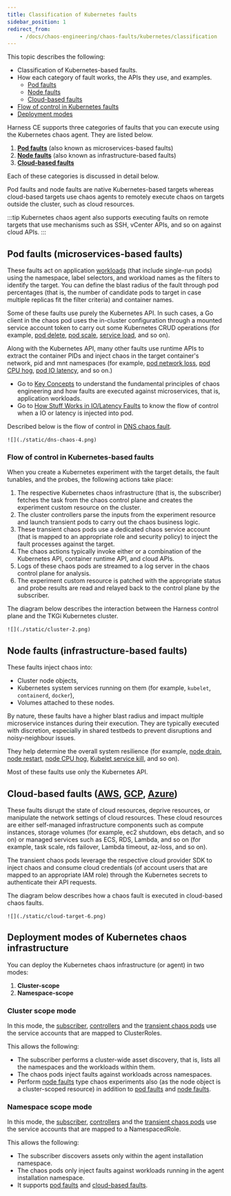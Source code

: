 ```yaml
---
title: Classification of Kubernetes faults
sidebar_position: 1
redirect_from:
    - /docs/chaos-engineering/chaos-faults/kubernetes/classification
---
```

This topic describes the following:
- Classification of Kubernetes-based faults.
- How each category of fault works, the APIs they use, and examples.
    - [Pod faults](#pod-faults-microservices-based-faults)
    - [Node faults](#node-faults-infrastructure-based-faults)
    - [Cloud-based faults](#cloud-based-faults-aws-gcp-azure)
- [Flow of control in Kubernetes faults](#flow-of-control-in-kubernetes-based-faults)
- [Deployment modes](#deployment-modes-of-kubernetes-chaos-infrastructure)

Harness CE supports three categories of faults that you can execute using the Kubernetes chaos agent. They are listed below.
1. **[Pod faults](#pod-faults-microservices-based-faults)** (also known as microservices-based faults)
2. **[Node faults](#node-faults-infrastructure-based-faults)** (also known as infrastructure-based faults)
3. **[Cloud-based faults](#cloud-based-faults-aws-gcp-azure)**

Each of these categories is discussed in detail below.

Pod faults and node faults are native Kubernetes-based targets whereas cloud-based targets use chaos agents to remotely execute chaos on targets outside the cluster, such as cloud resources.

:::tip
Kubernetes chaos agent also supports executing faults on remote targets that use mechanisms such as SSH, vCenter APIs, and so on against cloud APIs.
:::

## Pod faults (microservices-based faults)

These faults act on application [workloads]( https://kubernetes.io/docs/concepts/workloads/) (that include single-run pods) using the namespace, label selectors, and workload names as the filters to identify the target. You can define the blast radius of the fault through pod percentages (that is, the number of candidate pods to target in case multiple replicas fit the filter criteria) and container names.

Some of these faults use purely the Kubernetes API. In such cases, a Go client in the chaos pod uses the in-cluster configuration through a mounted service account token to carry out some Kubernetes CRUD operations (for example, [pod delete](/docs/chaos-engineering/faults/chaos-faults/kubernetes/pod/pod-delete), [pod scale](/docs/chaos-engineering/faults/chaos-faults/kubernetes/pod/pod-autoscaler), [service load](/docs/chaos-engineering/faults/chaos-faults/kubernetes/pod/pod-io-stress), and so on).

Along with the Kubernetes API, many other faults use runtime APIs to extract the container PIDs and inject chaos in the target container's network, pid and mnt namespaces (for example, [pod network loss](/docs/chaos-engineering/faults/chaos-faults/kubernetes/pod/pod-network-loss), [pod CPU hog](/docs/chaos-engineering/faults/chaos-faults/kubernetes/pod/pod-cpu-hog), [pod IO latency](/docs/chaos-engineering/faults/chaos-faults/kubernetes/pod/pod-io-latency), and so on.)

- Go to [Key Concepts](/docs/chaos-engineering/key-concepts) to understand the fundamental principles of chaos engineering and how faults are executed against microservices, that is, application workloads.
- Go to [How Stuff Works in IO/Latency Faults](/docs/chaos-engineering/faults/chaos-faults/kubernetes/pod/pod-dns-error) to know the flow of control when a IO or latency is injected into pod.

Described below is the flow of control in [DNS chaos fault](/docs/chaos-engineering/faults/chaos-faults/kubernetes/pod/pod-dns-error).

    ![](./static/dns-chaos-4.png)

### Flow of control in Kubernetes-based faults

When you create a Kubernetes experiment with the target details, the fault tunables, and the probes, the following actions take place:
1. The respective Kubernetes chaos infrastructure (that is, the subscriber) fetches the task from the chaos control plane and creates the experiment custom resource on the cluster.
2. The cluster controllers parse the inputs from the experiment resource and launch transient pods to carry out the chaos business logic.
3. These transient chaos pods use a dedicated chaos service account (that is mapped to an appropriate role and security policy) to inject the fault processes against the target.
4. The chaos actions typically invoke either or a combination of the Kubernetes API, container runtime API, and cloud APIs.
5. Logs of these chaos pods are streamed to a log server in the chaos control plane for analysis.
6. The experiment custom resource is patched with the appropriate status and probe results are read and relayed back to the control plane by the subscriber.

The diagram below describes the interaction between the Harness control plane and the TKGi Kubernetes cluster.

    ![](./static/cluster-2.png)

## Node faults (infrastructure-based faults)

These faults inject chaos into:
- Cluster node objects,
- Kubernetes system services running on them (for example, `kubelet`, `containerd`, `docker`),
- Volumes attached to these nodes.

By nature, these faults have a higher blast radius and impact multiple microservice instances during their execution. They are typically executed with discretion, especially in shared testbeds to prevent disruptions and noisy-neighbour issues.

They help determine the overall system resilience (for example, [node drain](/docs/chaos-engineering/faults/chaos-faults/kubernetes/node/node-drain), [node restart](/docs/chaos-engineering/faults/chaos-faults/kubernetes/node/node-restart), [node CPU hog](/docs/chaos-engineering/faults/chaos-faults/kubernetes/node/node-cpu-hog), [Kubelet service kill](/docs/chaos-engineering/faults/chaos-faults/kubernetes/node/kubelet-service-kill), and so on).

Most of these faults use only the Kubernetes API.

## Cloud-based faults ([AWS](/docs/chaos-engineering/faults/chaos-faults/aws/), [GCP](/docs/chaos-engineering/faults/chaos-faults/gcp/), [Azure](/docs/chaos-engineering/faults/chaos-faults/azure/))

These faults disrupt the state of cloud resources, deprive resources, or manipulate the network settings of cloud resources. These cloud resources are either self-managed infrastructure components such as compute instances, storage volumes (for example, ec2 shutdown, ebs detach, and so on) or managed services such as ECS, RDS, Lambda, and so on (for example, task scale, rds failover, Lambda timeout, az-loss, and so on).

The transient chaos pods leverage the respective cloud provider SDK to inject chaos and consume cloud credentials (of account users that are mapped to an appropriate IAM role) through the Kubernetes secrets to authenticate their API requests.

The diagram below describes how a chaos fault is executed in cloud-based chaos faults.

    ![](./static/cloud-target-6.png)

## Deployment modes of Kubernetes chaos infrastructure

You can deploy the Kubernetes chaos infrastructure (or agent) in two modes:
1. **Cluster-scope**
2. **Namespace-scope**

### Cluster scope mode

In this mode, the [subscriber](/docs/chaos-engineering/faults/chaos-faults/kubernetes/tkgi/tkgi-deployment#subscriber), [controllers](/docs/chaos-engineering/faults/chaos-faults/kubernetes/tkgi/tkgi-deployment#custom-controllers) and the [transient chaos pods](/docs/chaos-engineering/faults/chaos-faults/kubernetes/tkgi/tkgi-deployment#transient-chaos-pods) use the service accounts that are mapped to ClusterRoles.

This allows the following:

- The subscriber performs a cluster-wide asset discovery, that is, lists all the namespaces and the workloads within them.
- The chaos pods inject faults against workloads across namespaces.
- Perform [node faults](/docs/chaos-engineering/faults/chaos-faults/kubernetes/classification#node-faults-infrastructure-based-faults) type chaos experiments also (as the node object is a cluster-scoped resource) in addition to [pod faults](/docs/chaos-engineering/faults/chaos-faults/kubernetes/classification#pod-faults-microservices-based-faults) and [node faults](/docs/chaos-engineering/faults/chaos-faults/kubernetes/classification#node-faults-infrastructure-based-faults).

### Namespace scope mode

In this mode, the [subscriber](/docs/chaos-engineering/faults/chaos-faults/kubernetes/tkgi/tkgi-deployment#subscriber), [controllers](/docs/chaos-engineering/faults/chaos-faults/kubernetes/tkgi/tkgi-deployment#custom-controllers) and the [transient chaos pods](/docs/chaos-engineering/faults/chaos-faults/kubernetes/tkgi/tkgi-deployment#transient-chaos-pods) use the service accounts that are mapped to a NamespacedRole.

This allows the following:
- The subscriber discovers assets only within the agent installation namespace.
- The chaos pods only inject faults against workloads running in the agent installation namespace.
- It supports [pod faults](/docs/chaos-engineering/faults/chaos-faults/kubernetes/classification#pod-faults-microservices-based-faults) and [cloud-based faults](/docs/chaos-engineering/faults/chaos-faults/kubernetes/classification#cloud-based-faults-aws-gcp-azure).